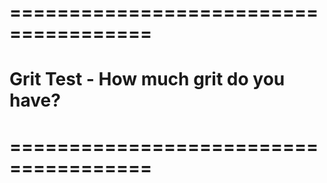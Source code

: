 # ======================================
# Grit Test - How much grit do you have?
# ======================================
